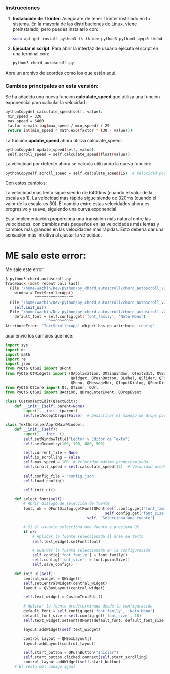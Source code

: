 ### Instrucciones

1. **Instalación de Tkinter**: Asegúrate de tener Tkinter instalado en tu sistema. En la mayoría de las distribuciones de Linux, viene preinstalado, pero puedes instalarlo con:

   ```sh
   sudo apt-get install python3-tk tk-dev python3 python3-pyqt6 tkdnd python3-mpmath python3-simplejson python3-all-dev python3-pyqt5 fonts-noto-mono
   ```


2. **Ejecutar el script**: Para abrir la interfaz de usuario ejecuta el script en una terminal con:

   ```sh
   python3 chord_autoscroll.py
   ```

Abre un archivo de acordes como los que están aquí.

### Cambios principales en esta versión:

Se ha añadido una nueva función **calculate_speed** que utiliza una función exponencial para calcular la velocidad:

   ```sh
pythonCopydef calculate_speed(self, value):
    min_speed = 320
    max_speed = 6400
    factor = math.log(max_speed / min_speed) / 29
    return int(min_speed * math.exp(factor * (30 - value)))
   ```
   
La función **update_speed** ahora utiliza calculate_speed:

   ```sh
pythonCopydef update_speed(self, value):
    self.scroll_speed = self.calculate_speed(float(value))
   ```
   
La velocidad por defecto ahora se calcula utilizando la nueva función:

   ```sh
pythonCopyself.scroll_speed = self.calculate_speed(15)  # Velocidad por defecto
   ```
   
Con estos cambios:

La velocidad más lenta sigue siendo de 6400ms (cuando el valor de la escala es 1).
La velocidad más rápida sigue siendo de 320ms (cuando el valor de la escala es 30).
El cambio entre estas velocidades ahora es progresivo y suave, siguiendo una curva exponencial.

Esta implementación proporciona una transición más natural entre las velocidades, con cambios más pequeños en las velocidades más lentas y cambios más grandes en las velocidades más rápidas. Esto debería dar una sensación más intuitiva al ajustar la velocidad.






# ME sale este error:

Me sale este error:

```bash
$ python3 chord_autoscroll.py
Traceback (most recent call last):
  File "/home/wachin/Dev-python/py_chord_autoscroll/chord_autoscroll_v20_usando-fuente-noto-mono-por-defecto.py", line 326, in <module>
    window = TextScrollerApp()
             ^^^^^^^^^^^^^^^^^
  File "/home/wachin/Dev-python/py_chord_autoscroll/chord_autoscroll_v20_usando-fuente-noto-mono-por-defecto.py", line 32, in __init__
    self.init_ui()
  File "/home/wachin/Dev-python/py_chord_autoscroll/chord_autoscroll_v20_usando-fuente-noto-mono-por-defecto.py", line 58, in init_ui
    default_font = self.config.get('font_family', 'Noto Mono')
                   ^^^^^^^^^^^
AttributeError: 'TextScrollerApp' object has no attribute 'config'
```

aquí envio los cambios que hice:

```python
import sys
import os
import math
import re
import json
from PyQt6.QtGui import QFont
from PyQt6.QtWidgets import (QApplication, QMainWindow, QTextEdit, QVBoxLayout, QHBoxLayout,
                             QWidget, QPushButton, QLabel, QSlider, QFileDialog, QMenuBar,
                             QMenu, QMessageBox, QInputDialog, QFontDialog)
from PyQt6.QtCore import Qt, QTimer, QUrl
from PyQt6.QtGui import QAction, QDragEnterEvent, QDropEvent

class CustomTextEdit(QTextEdit):
    def __init__(self, parent=None):
        super().__init__(parent)
        self.setAcceptDrops(False)  # Desactivar el manejo de drops por defecto

class TextScrollerApp(QMainWindow):
    def __init__(self):
        super().__init__()
        self.setWindowTitle("Lector y Editor de Texto")
        self.setGeometry(100, 100, 800, 500)

        self.current_file = None
        self.is_scrolling = False
        self.max_speed = 100  # Velocidad máxima predeterminada
        self.scroll_speed = self.calculate_speed(15)  # Velocidad predeterminada

        self.config_file = 'config.json'
        self.load_config()

        self.init_ui()

    def select_font(self):
        # Abrir diálogo de selección de fuente
        font, ok = QFontDialog.getFont(QFont(self.config.get('font_family', 'Noto Mono'),
                                            self.config.get('font_size', 10)),
                                    self, "Selecciona una fuente")

        # Si el usuario selecciona una fuente y presiona OK
        if ok:
            # Aplicar la fuente seleccionada al área de texto
            self.text_widget.setFont(font)

            # Guardar la fuente seleccionada en la configuración
            self.config['font_family'] = font.family()
            self.config['font_size'] = font.pointSize()
            self.save_config()

    def init_ui(self):
        central_widget = QWidget()
        self.setCentralWidget(central_widget)
        layout = QVBoxLayout(central_widget)

        self.text_widget = CustomTextEdit()

        # Aplicar la fuente predeterminada desde la configuración
        default_font = self.config.get('font_family', 'Noto Mono')
        default_font_size = self.config.get('font_size', 10)
        self.text_widget.setFont(QFont(default_font, default_font_size))

        layout.addWidget(self.text_widget)

        control_layout = QHBoxLayout()
        layout.addLayout(control_layout)

        self.start_button = QPushButton("Iniciar")
        self.start_button.clicked.connect(self.start_scrolling)
        control_layout.addWidget(self.start_button)
    # El resto del codigo igual
```
